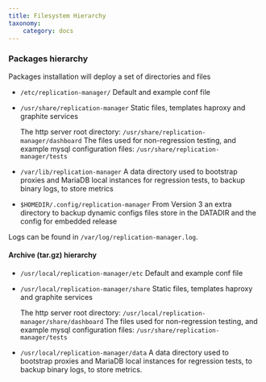 ```yaml
---
title: Filesystem Hierarchy
taxonomy:
    category: docs
---
```


### Packages hierarchy

Packages installation will deploy a set of directories and files

  * `/etc/replication-manager/`
    Default and example conf file

  * `/usr/share/replication-manager`
    Static files, templates haproxy and graphite services

    The http server root directory:
    `/usr/share/replication-manager/dashboard`
    The files used for non-regression testing, and example mysql configuration files:
    `/usr/share/replication-manager/tests`

  * `/var/lib/replication-manager`
    A data directory used to bootstrap proxies and MariaDB local instances for regression tests, to backup binary logs, to store metrics

  * `$HOMEDIR/.config/replication-manager`
    From Version 3 an extra directory to backup dynamic configs files store in the DATADIR and the config for embedded release


Logs can be found in `/var/log/replication-manager.log`.


####  Archive (tar.gz) hierarchy

* `/usr/local/replication-manager/etc`
  Default and example conf file

* `/usr/local/replication-manager/share`
  Static files, templates haproxy and graphite services

  The http server root directory:
  `/usr/local/replication-manager/share/dashboard`
  The files used for non-regression testing, and example mysql configuration files:
  `/usr/share/replication-manager/tests`

* `/usr/local/replication-manager/data`
  A data directory used to bootstrap proxies and MariaDB local instances for regression tests, to backup binary logs, to store metrics.
